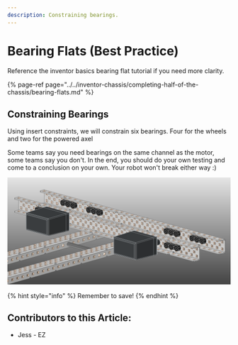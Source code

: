 ```yaml
---
description: Constraining bearings.
---
```


# Bearing Flats \(Best Practice\)

Reference the inventor basics bearing flat tutorial if you need more clarity. 

{% page-ref page="../../inventor-chassis/completing-half-of-the-chassis/bearing-flats.md" %}

## Constraining Bearings

Using insert constraints, we will constrain six bearings.  Four for the wheels and two for the powered axel

Some teams say you need bearings on the same channel as the motor, some teams say you don't.  In the end, you should do your own testing and come to a conclusion on your own.  Your robot won't break either way :\)

![Completed Bearings](../../../../.gitbook/assets/image%20%2894%29.png)

{% hint style="info" %}
Remember to save!
{% endhint %}



## Contributors to this Article:

* Jess - EZ



